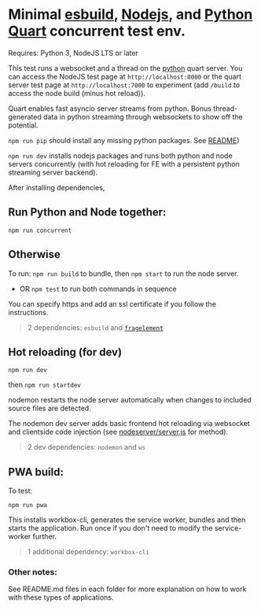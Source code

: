 # Minimal [esbuild](https://esbuild.github.io/getting-started/#your-first-bundle), [Nodejs](https://developer.mozilla.org/en-US/docs/Learn/Server-side/Node_server_without_framework), and [Python Quart](https://pgjones.gitlab.io/quart/) concurrent test env.  

Requires: Python 3, NodeJS LTS or later

This test runs a websocket and a thread on the [python](https://www.python.org/downloads/) quart server. You can access the NodeJS test page at `http://localhost:8000` or the quart server test page at `http://localhost:7000` to experiment (add `/build` to access the node build (minus hot reload)). 

Quart enables fast asyncio server streams from python. Bonus thread-generated data in python streaming through websockets to show off the potential.

`npm run pip` should install any missing python packages. See [README](https://github.com/moothyknight/esbuild_base_python/blob/master/python/README.md))

`npm run dev` installs nodejs packages and runs both python and node servers concurrently (with hot reloading for FE with a persistent python streaming server backend).

After installing dependencies, 

## Run Python and Node together: 

`npm run concurrent`

## Otherwise

To run: `npm run build` to bundle, then `npm start` to run the node server.

* OR `npm test` to run both commands in sequence

You can specify https and add an ssl certificate if you follow the instructions.

>2 dependencies: `esbuild` and [`fragelement`](https://github.com/brainsatplay/domelement)

## Hot reloading (for dev)

`npm run dev`

then `npm run startdev` 

nodemon restarts the node server automatically when changes to included source files are detected.

The nodemon dev server adds basic frontend hot reloading via websocket and clientside code injection (see [nodeserver/server.js](https://github.com/moothyknight/esbuild_base/blob/master/node_server/server.js) for method).

> 2 dev dependencies: `nodemon` and `ws`

## PWA build:

To test:

`npm run pwa` 

This installs workbox-cli, generates the service worker, bundles and then starts the application. Run once if you don't need to modify the service-worker further.

> 1 additional dependency: `workbox-cli`

### Other notes:

See README.md files in each folder for more explanation on how to work with these types of applications.

